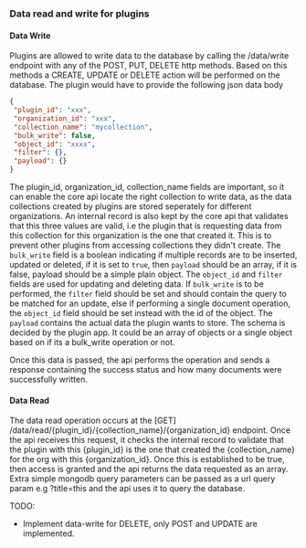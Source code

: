 
### Data read and write for plugins

#### Data Write
Plugins are allowed to write data to the database by calling the /data/write endpoint with any of the POST, PUT, DELETE http methods.
Based on this methods a CREATE, UPDATE or DELETE action will be performed on the database. The plugin would have to provide the following json data body
```json
{
 "plugin_id": "xxx",
 "organization_id": "xxx",
 "collection_name": "mycollection",
 "bulk_write": false,
 "object_id": "xxxx",
 "filter": {},
 "payload": {}
}
```
The plugin_id, organization_id, collection_name fields are important, so it can enable the core api locate the right collection to write data, as the data collections created by plugins are stored seperately for different organizations. 
An internal record is also kept by the core api that validates that this three values are valid, i.e the plugin that is requesting data from this collection for this organization is the one that created it.
This is to prevent other plugins from accessing collections they didn't create.
The `bulk_write` field is a boolean indicating if multiple records are to be inserted, updated or deleted, if it is set to `true`, then `payload` should be an array, if it is false, payload should be a simple plain object.
The `object_id` and `filter` fields are used for updating and deleting data.
If `bulk_write` is to be performed, the `filter` field should be set and should contain the query to be matched for an update, else if performing a single document operation, the `object_id` field should be set instead with the id of the object.
The `payload` contains the actual data the plugin wants to store. The schema is decided by the plugin app. It could be an array of objects or a single object based on if its a bulk_write operation or not.

Once this data is passed, the api performs the operation and sends a response containing the success status and how many documents were successfully written.


#### Data Read

The data read operation occurs at the [GET]  /data/read/{plugin_id}/{collection_name}/{organization_id} endpoint.
Once the api receives this request, it checks the internal record to validate that the plugin with this {plugin_id} is the one that created the {collection_name} for the org with this {organization_id}. Once this is established to be true, then access is granted and the api returns the data requested as an array.
Extra simple mongodb query parameters can be passed as a url query param e.g ?title=this and the api uses it to query the database.


TODO:
- Implement data-write for DELETE, only POST and UPDATE are implemented.

